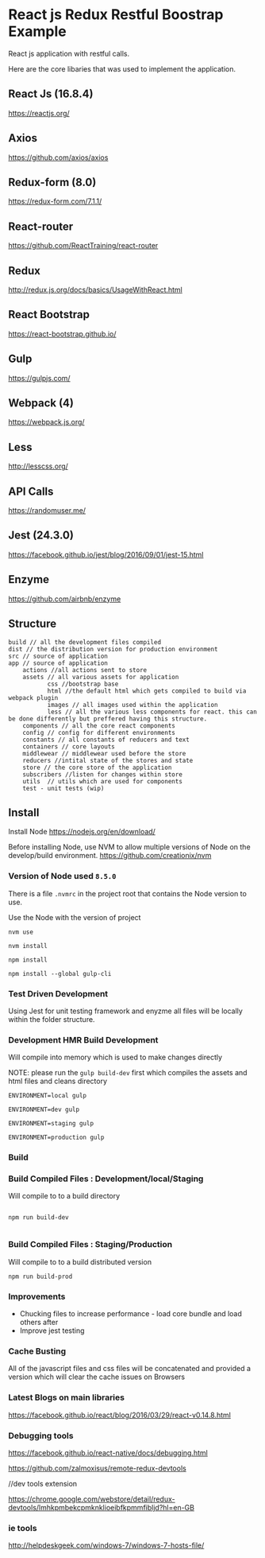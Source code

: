 React js Redux Restful Boostrap Example 
=====================

React js application with restful calls. 

Here are the core libaries that was used to implement the application. 

## React Js (16.8.4)
https://reactjs.org/
## Axios
https://github.com/axios/axios
## Redux-form (8.0)
https://redux-form.com/7.1.1/
## React-router
https://github.com/ReactTraining/react-router
## Redux 
http://redux.js.org/docs/basics/UsageWithReact.html
## React Bootstrap 
https://react-bootstrap.github.io/
## Gulp 
https://gulpjs.com/
## Webpack (4)
https://webpack.js.org/
## Less
http://lesscss.org/
## API Calls 
https://randomuser.me/
## Jest (24.3.0)
https://facebook.github.io/jest/blog/2016/09/01/jest-15.html
## Enzyme 
https://github.com/airbnb/enzyme

## Structure

```
build // all the development files compiled 
dist // the distribution version for production environment
src // source of application
app // source of application 
    actions //all actions sent to store 
    assets // all various assets for application 
           css //bootstrap base 
           html //the default html which gets compiled to build via webpack plugin
           images // all images used within the application 
           less // all the various less components for react. this can be done differently but preffered having this structure. 
    components // all the core react components 
    config // config for different environments 
    constants // all constants of reducers and text 
    containers // core layouts
    middlewear // middlewear used before the store 
    reducers //intital state of the stores and state 
    store // the core store of the application
    subscribers //listen for changes within store 
    utils  // utils which are used for components 
    test - unit tests (wip) 
```

## Install

Install Node 
https://nodejs.org/en/download/
    
Before installing Node, use NVM to allow multiple versions of Node on the develop/build environment.
https://github.com/creationix/nvm

### Version of Node used `8.5.0`

There is a file `.nvmrc` in the project root that contains the Node version to use.

Use the Node with the version of project
```
nvm use

nvm install

npm install

npm install --global gulp-cli
```

### Test Driven Development 
Using Jest for unit testing framework and enyzme all files will be locally within the folder structure.

### Development HMR Build Development
Will compile into memory which is used to make changes directly

NOTE: please run the `gulp build-dev` first which compiles the assets and html files and cleans directory
 
```
ENVIRONMENT=local gulp

ENVIRONMENT=dev gulp

ENVIRONMENT=staging gulp

ENVIRONMENT=production gulp
```

### Build
### Build Compiled Files : Development/local/Staging 

Will compile to to a build directory 
```

npm run build-dev 


```

### Build Compiled Files : Staging/Production 

Will compile to to a build distributed version 

```
npm run build-prod 

```

### Improvements 
* Chucking files to increase performance - load core bundle and load others after 
* Improve jest testing 


### Cache Busting 
All of the javascript files and css files will be concatenated and provided a version which will clear the cache issues 
on Browsers 

### Latest Blogs on main libraries 

https://facebook.github.io/react/blog/2016/03/29/react-v0.14.8.html

### Debugging tools 

https://facebook.github.io/react-native/docs/debugging.html

https://github.com/zalmoxisus/remote-redux-devtools

//dev tools extension

https://chrome.google.com/webstore/detail/redux-devtools/lmhkpmbekcpmknklioeibfkpmmfibljd?hl=en-GB

### ie tools 

http://helpdeskgeek.com/windows-7/windows-7-hosts-file/
